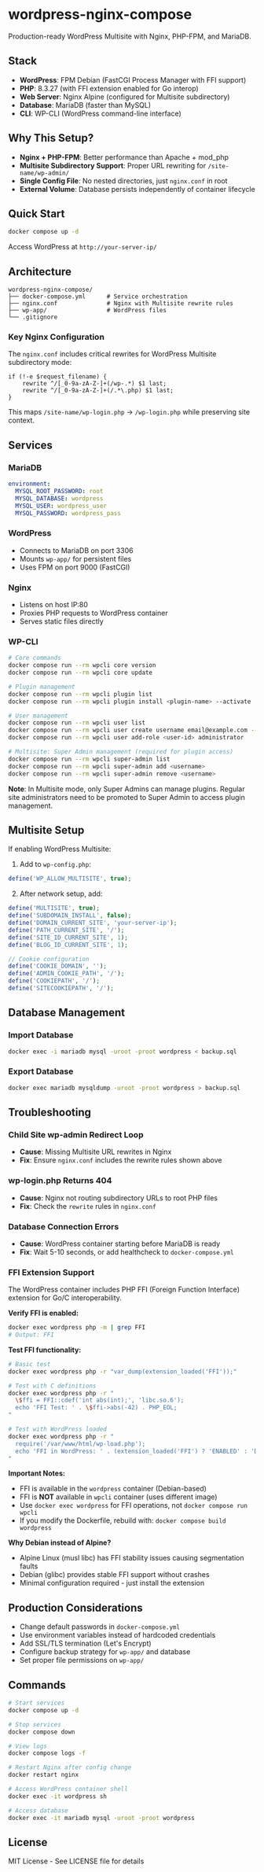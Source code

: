 # wordpress-nginx-compose

Production-ready WordPress Multisite with Nginx, PHP-FPM, and MariaDB.

## Stack

- **WordPress**: FPM Debian (FastCGI Process Manager with FFI support)
- **PHP**: 8.3.27 (with FFI extension enabled for Go interop)
- **Web Server**: Nginx Alpine (configured for Multisite subdirectory)
- **Database**: MariaDB (faster than MySQL)
- **CLI**: WP-CLI (WordPress command-line interface)

## Why This Setup?

- **Nginx + PHP-FPM**: Better performance than Apache + mod_php
- **Multisite Subdirectory Support**: Proper URL rewriting for `/site-name/wp-admin/`
- **Single Config File**: No nested directories, just `nginx.conf` in root
- **External Volume**: Database persists independently of container lifecycle

## Quick Start

```bash
docker compose up -d
```

Access WordPress at `http://your-server-ip/`

## Architecture

```
wordpress-nginx-compose/
├── docker-compose.yml      # Service orchestration
├── nginx.conf              # Nginx with Multisite rewrite rules
├── wp-app/                 # WordPress files
└── .gitignore
```

### Key Nginx Configuration

The `nginx.conf` includes critical rewrites for WordPress Multisite subdirectory mode:

```nginx
if (!-e $request_filename) {
    rewrite ^/[_0-9a-zA-Z-]+(/wp-.*) $1 last;
    rewrite ^/[_0-9a-zA-Z-]+(/.*\.php) $1 last;
}
```

This maps `/site-name/wp-login.php` → `/wp-login.php` while preserving site context.

## Services

### MariaDB
```yaml
environment:
  MYSQL_ROOT_PASSWORD: root
  MYSQL_DATABASE: wordpress
  MYSQL_USER: wordpress_user
  MYSQL_PASSWORD: wordpress_pass
```

### WordPress
- Connects to MariaDB on port 3306
- Mounts `wp-app/` for persistent files
- Uses FPM on port 9000 (FastCGI)

### Nginx
- Listens on host IP:80
- Proxies PHP requests to WordPress container
- Serves static files directly

### WP-CLI
```bash
# Core commands
docker compose run --rm wpcli core version
docker compose run --rm wpcli core update

# Plugin management
docker compose run --rm wpcli plugin list
docker compose run --rm wpcli plugin install <plugin-name> --activate

# User management
docker compose run --rm wpcli user list
docker compose run --rm wpcli user create username email@example.com --role=administrator
docker compose run --rm wpcli user add-role <user-id> administrator

# Multisite: Super Admin management (required for plugin access)
docker compose run --rm wpcli super-admin list
docker compose run --rm wpcli super-admin add <username>
docker compose run --rm wpcli super-admin remove <username>
```

**Note**: In Multisite mode, only Super Admins can manage plugins. Regular site administrators need to be promoted to Super Admin to access plugin management.

## Multisite Setup

If enabling WordPress Multisite:

1. Add to `wp-config.php`:
```php
define('WP_ALLOW_MULTISITE', true);
```

2. After network setup, add:
```php
define('MULTISITE', true);
define('SUBDOMAIN_INSTALL', false);
define('DOMAIN_CURRENT_SITE', 'your-server-ip');
define('PATH_CURRENT_SITE', '/');
define('SITE_ID_CURRENT_SITE', 1);
define('BLOG_ID_CURRENT_SITE', 1);

// Cookie configuration
define('COOKIE_DOMAIN', '');
define('ADMIN_COOKIE_PATH', '/');
define('COOKIEPATH', '/');
define('SITECOOKIEPATH', '/');
```

## Database Management

### Import Database
```bash
docker exec -i mariadb mysql -uroot -proot wordpress < backup.sql
```

### Export Database
```bash
docker exec mariadb mysqldump -uroot -proot wordpress > backup.sql
```

## Troubleshooting

### Child Site wp-admin Redirect Loop
- **Cause**: Missing Multisite URL rewrites in Nginx
- **Fix**: Ensure `nginx.conf` includes the rewrite rules shown above

### wp-login.php Returns 404
- **Cause**: Nginx not routing subdirectory URLs to root PHP files
- **Fix**: Check the `rewrite` rules in `nginx.conf`

### Database Connection Errors
- **Cause**: WordPress container starting before MariaDB is ready
- **Fix**: Wait 5-10 seconds, or add healthcheck to `docker-compose.yml`

### FFI Extension Support

The WordPress container includes PHP FFI (Foreign Function Interface) extension for Go/C interoperability.

**Verify FFI is enabled:**
```bash
docker exec wordpress php -m | grep FFI
# Output: FFI
```

**Test FFI functionality:**
```bash
# Basic test
docker exec wordpress php -r "var_dump(extension_loaded('FFI'));"

# Test with C definitions
docker exec wordpress php -r "
  \$ffi = FFI::cdef('int abs(int);', 'libc.so.6');
  echo 'FFI Test: ' . \$ffi->abs(-42) . PHP_EOL;
"

# Test with WordPress loaded
docker exec wordpress php -r "
  require('/var/www/html/wp-load.php');
  echo 'FFI in WordPress: ' . (extension_loaded('FFI') ? 'ENABLED' : 'DISABLED');
"
```

**Important Notes:**
- FFI is available in the `wordpress` container (Debian-based)
- FFI is **NOT** available in `wpcli` container (uses different image)
- Use `docker exec wordpress` for FFI operations, not `docker compose run wpcli`
- If you modify the Dockerfile, rebuild with: `docker compose build wordpress`

**Why Debian instead of Alpine?**
- Alpine Linux (musl libc) has FFI stability issues causing segmentation faults
- Debian (glibc) provides stable FFI support without crashes
- Minimal configuration required - just install the extension

## Production Considerations

- Change default passwords in `docker-compose.yml`
- Use environment variables instead of hardcoded credentials
- Add SSL/TLS termination (Let's Encrypt)
- Configure backup strategy for `wp-app/` and database
- Set proper file permissions on `wp-app/`

## Commands

```bash
# Start services
docker compose up -d

# Stop services
docker compose down

# View logs
docker compose logs -f

# Restart Nginx after config change
docker restart nginx

# Access WordPress container shell
docker exec -it wordpress sh

# Access database
docker exec -it mariadb mysql -uroot -proot wordpress
```

## License

MIT License - See LICENSE file for details
